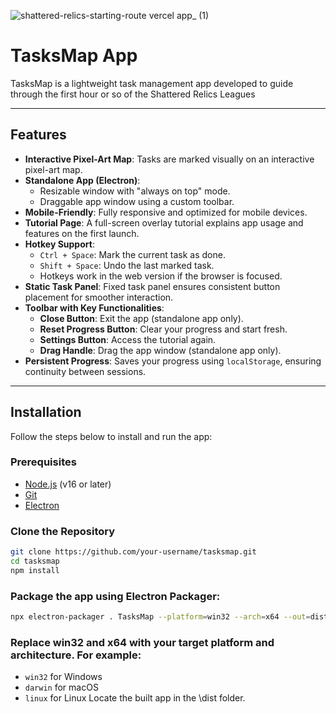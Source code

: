 ![shattered-relics-starting-route vercel app_ (1)](https://github.com/user-attachments/assets/99b199b2-239b-4e98-a2ef-c4777d55167c)

# TasksMap App

TasksMap is a lightweight task management app developed to guide through the first hour or so of the Shattered Relics Leagues

---

## Features

- **Interactive Pixel-Art Map**: Tasks are marked visually on an interactive pixel-art map.
- **Standalone App (Electron)**:
  - Resizable window with "always on top" mode.
  - Draggable app window using a custom toolbar.
- **Mobile-Friendly**: Fully responsive and optimized for mobile devices.
- **Tutorial Page**: A full-screen overlay tutorial explains app usage and features on the first launch.
- **Hotkey Support**:
  - `Ctrl + Space`: Mark the current task as done.
  - `Shift + Space`: Undo the last marked task.
  - Hotkeys work in the web version if the browser is focused.
- **Static Task Panel**: Fixed task panel ensures consistent button placement for smoother interaction.
- **Toolbar with Key Functionalities**:
  - **Close Button**: Exit the app (standalone app only).
  - **Reset Progress Button**: Clear your progress and start fresh.
  - **Settings Button**: Access the tutorial again.
  - **Drag Handle**: Drag the app window (standalone app only).
- **Persistent Progress**: Saves your progress using `localStorage`, ensuring continuity between sessions.


---

## Installation

Follow the steps below to install and run the app:

### Prerequisites

- [Node.js](https://nodejs.org/) (v16 or later)
- [Git](https://git-scm.com/)
- [Electron](https://www.electronjs.org/)

### Clone the Repository

```bash
git clone https://github.com/your-username/tasksmap.git
cd tasksmap
npm install
```
### Package the app using Electron Packager:

```bash
npx electron-packager . TasksMap --platform=win32 --arch=x64 --out=dist --overwrite
```

### Replace win32 and x64 with your target platform and architecture. For example:

- `win32` for Windows
- `darwin` for macOS
- `linux` for Linux
Locate the built app in the \dist folder.
